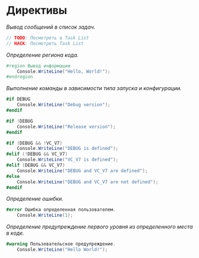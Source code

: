 # Директивы

_Вывод сообщений в список задач._

```c#
// TODO: Посмотреть в Task List
// HACK: Посмотреть Task List
```

_Определение региона кода._

```c#
#region Вывод информации
    Console.WriteLine("Hello, World!");
#endregion
```

_Выполнение команды в зависимости типа запуска и конфигурации._

```c#
#if DEBUG
    Console.WriteLine("Debug version");
#endif

#if !DEBUG
    Console.WriteLine("Release version");
#endif

#if (DEBUG && !VC_V7)
    Console.WriteLine("DEBUG is defined");
#elif (!DEBUG && VC_V7)
    Console.WriteLine("VC_V7 is defined");
#elif (DEBUG && VC_V7)
    Console.WriteLine("DEBUG and VC_V7 are defined");
#else
    Console.WriteLine("DEBUG and VC_V7 are not defined");
#endif
```

_Определение ошибки._

```c#
#error Ошибка определенная пользователем.
    Console.WriteLine(1);
```

_Определение предупреждение первого уровня из определенного места в коде._

```c#
#warning Пользовательское предупреждение.
    Console.WriteLine("Hello World!");
```
